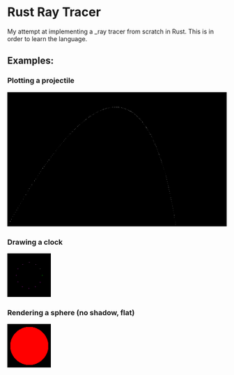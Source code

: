 # Rust Ray Tracer

My attempt at implementing a _ray tracer from scratch in Rust. This is in order to learn the language.

## Examples:

### Plotting a projectile

![](./examples/projectile.png)

### Drawing a clock

![](./examples/clock.png)

### Rendering a sphere (no shadow, flat)

![](./examples/sphere.png)